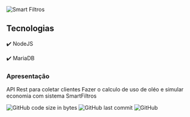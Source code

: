 ![Smart Filtros](https://www.smartfiltros.com.br/assets/images/logo-dark.png)


## Tecnologias

:heavy_check_mark: NodeJS

:heavy_check_mark: MariaDB

### Apresentação

API Rest para coletar clientes
Fazer o calculo de uso de oléo e simular economia com sistema SmartFiltros

![GitHub code size in bytes](https://img.shields.io/github/languages/code-size/luisroxis/apismartfiltros?style=for-the-badge) ![GitHub last commit](https://img.shields.io/github/last-commit/luisroxis/apismartfiltros?style=for-the-badge) ![GitHub](https://img.shields.io/github/license/luisroxis/apismartfiltros?style=for-the-badge)


